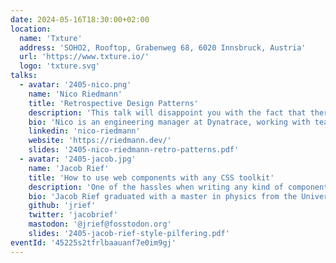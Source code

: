 ```yaml
---
date: 2024-05-16T18:30:00+02:00
location:
  name: 'Txture'
  address: 'SOHO2, Rooftop, Grabenweg 68, 6020 Innsbruck, Austria'
  url: 'https://www.txture.io/'
  logo: 'txture.svg'
talks:
  - avatar: '2405-nico.png'
    name: 'Nico Riedmann'
    title: 'Retrospective Design Patterns'
    description: 'This talk will disappoint you with the fact that there is no such thing as a “standard retrospective” and that if you’re looking for reusable solutions to retrospectives, you’re trying to solve the wrong problem. We’ll dive into the importance of understanding the team and current situation, when deciding whether your next retro should be another “start/stop/continue, dot-vote, argue and forget” or a format tailored to your team’s situation.'
    bio: 'Nico is an engineering manager at Dynatrace, working with teams building the cloud and CI/CD foundations of an internal developer platform. With a background in robotics and devops, he’s passionate about all things automation and creating software that simplifies life. Nico co-organizes agile and leadership meetups and volunteers at robotics competitions for children.'
    linkedin: 'nico-riedmann'
    website: 'https://riedmann.dev/'
    slides: '2405-nico-riedmann-retro-patterns.pdf'
  - avatar: '2405-jacob.jpg'
    name: 'Jacob Rief'
    title: 'How to use web components with any CSS toolkit'
    description: 'One of the hassles when writing any kind of component for the browser is how to style them, so that they fit well into the currently used design system. Currently the only approach I’m aware of, is to create one special theme for every CSS toolkit to support. This approach is time consuming and does not scale well. I therefore developed a technique to reuse the current design and apply it to any web component. This enables frontend developers to focus on the functionality of their components without having to continuously adopt their styles to the never ending stream of upcoming CSS toolkits.'
    bio: 'Jacob Rief graduated with a master in physics from the University of Innsbruck. He then worked for many years as a software developer, system architect and consultant for different companies, before returning to his Alma Mater in 2020. There he’s in charge of evolving the main Content Management System of the university. Jacob is also an eager Open Source contributor and maintainer of a few popular third party packages around the Django ecosystem. His main focus is on Django, Python, JavaScript and web development in general.'
    github: 'jrief'
    twitter: 'jacobrief'
    mastodon: '@jrief@fosstodon.org'
    slides: '2405-jacob-rief-style-pilfering.pdf'
eventId: '45225s2tfrlbaauanf7e0im9gj'
---
```

